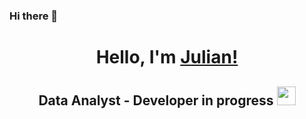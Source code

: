 ### Hi there 👋

<h1 align='center'>Hello, I'm <a href="https://github.com/jgarcianagy"> Julian!</a></h1>
<h2 align='center' style='text-transform:italic;'>Data Analyst - Developer in progress&nbsp;<img src="https://media.giphy.com/media/ne3xrYlWtQFtC/giphy.gif" width="30"></h2>

<!--
**jgarcianagy/jgarcianagy** is a ✨ _special_ ✨ repository because its `README.md` (this file) appears on your GitHub profile.

Here are some ideas to get you started:

- 🔭 I’m currently working on ...
- 🌱 I’m currently learning ...
- 👯 I’m looking to collaborate on ...
- 🤔 I’m looking for help with ...
- 💬 Ask me about ...
- 📫 How to reach me: ...
- 😄 Pronouns: ...
- ⚡ Fun fact: ...
-->
